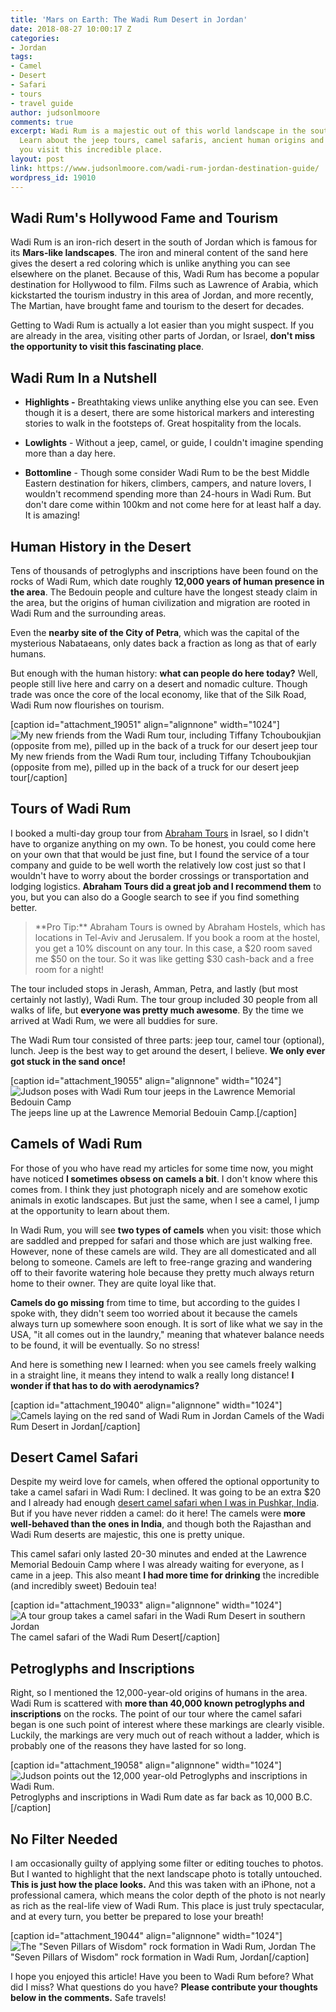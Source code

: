 ```yaml
---
title: 'Mars on Earth: The Wadi Rum Desert in Jordan'
date: 2018-08-27 10:00:17 Z
categories:
- Jordan
tags:
- Camel
- Desert
- Safari
- tours
- travel guide
author: judsonlmoore
comments: true
excerpt: Wadi Rum is a majestic out of this world landscape in the south of Jordan.
  Learn about the jeep tours, camel safaris, ancient human origins and more before
  you visit this incredible place.
layout: post
link: https://www.judsonlmoore.com/wadi-rum-jordan-destination-guide/
wordpress_id: 19010
---
```


## Wadi Rum's Hollywood Fame and Tourism


Wadi Rum is an iron-rich desert in the south of Jordan which is famous for its **Mars-like landscapes**. The iron and mineral content of the sand here gives the desert a red coloring which is unlike anything you can see elsewhere on the planet. Because of this, Wadi Rum has become a popular destination for Hollywood to film. Films such as Lawrence of Arabia, which kickstarted the tourism industry in this area of Jordan, and more recently, The Martian, have brought fame and tourism to the desert for decades.

Getting to Wadi Rum is actually a lot easier than you might suspect. If you are already in the area, visiting other parts of Jordan, or Israel, **don't miss the opportunity to visit this fascinating place**.





## Wadi Rum In a Nutshell





 	
  * **Highlights -** Breathtaking views unlike anything else you can see. Even though it is a desert, there are some historical markers and interesting stories to walk in the footsteps of. Great hospitality from the locals.

 	
  * **Lowlights** - Without a jeep, camel, or guide, I couldn't imagine spending more than a day here.

 	
  * **Bottomline** - Though some consider Wadi Rum to be the best Middle Eastern destination for hikers, climbers, campers, and nature lovers, I wouldn't recommend spending more than 24-hours in Wadi Rum. But don't dare come within 100km and not come here for at least half a day. It is amazing!







## Human History in the Desert


Tens of thousands of petroglyphs and inscriptions have been found on the rocks of Wadi Rum, which date roughly **12,000 years of human presence in the area**. The Bedouin people and culture have the longest steady claim in the area, but the origins of human civilization and migration are rooted in Wadi Rum and the surrounding areas.

Even the **nearby site of the City of Petra**, which was the capital of the mysterious Nabataeans, only dates back a fraction as long as that of early humans.

But enough with the human history: **what can people do here today?** Well, people still live here and carry on a desert and nomadic culture. Though trade was once the core of the local economy, like that of the Silk Road, Wadi Rum now flourishes on tourism.

[caption id="attachment_19051" align="alignnone" width="1024"]![My new friends from the Wadi Rum tour, including Tiffany Tchouboukjian (opposite from me), pilled up in the back of a truck for our desert jeep tour](https://www.judsonlmoore.com/wp-content/uploads/2018/05/wadi-rum-jordan-jeep-tour-group-1024x683.jpg) My new friends from the Wadi Rum tour, including Tiffany Tchouboukjian (opposite from me), pilled up in the back of a truck for our desert jeep tour[/caption]


## Tours of Wadi Rum


I booked a multi-day group tour from [Abraham Tours](https://abrahamtours.com/) in Israel, so I didn't have to organize anything on my own. To be honest, you could come here on your own that that would be just fine, but I found the service of a tour company and guide to be well worth the relatively low cost just so that I wouldn't have to worry about the border crossings or transportation and lodging logistics. **Abraham Tours did a great job and I recommend them** to you, but you can also do a Google search to see if you find something better.


<blockquote>**Pro Tip:** Abraham Tours is owned by Abraham Hostels, which has locations in Tel-Aviv and Jerusalem. If you book a room at the hostel, you get a 10% discount on any tour. In this case, a $20 room saved me $50 on the tour. So it was like getting $30 cash-back and a free room for a night!</blockquote>


The tour included stops in Jerash, Amman, Petra, and lastly (but most certainly not lastly), Wadi Rum. The tour group included 30 people from all walks of life, but **everyone was pretty much awesome**. By the time we arrived at Wadi Rum, we were all buddies for sure.

The Wadi Rum tour consisted of three parts: jeep tour, camel tour (optional), lunch. Jeep is the best way to get around the desert, I believe. **We only ever got stuck in the sand once!**

[caption id="attachment_19055" align="alignnone" width="1024"]![Judson poses with Wadi Rum tour jeeps in the Lawrence Memorial Bedouin Camp](https://www.judsonlmoore.com/wp-content/uploads/2018/05/wadi-rum-jordan-jeep-tour-parked-1024x683.jpg) The jeeps line up at the Lawrence Memorial Bedouin Camp.[/caption]


## Camels of Wadi Rum


For those of you who have read my articles for some time now, you might have noticed **I sometimes obsess on camels a bit**. I don't know where this comes from. I think they just photograph nicely and are somehow exotic animals in exotic landscapes. But just the same, when I see a camel, I jump at the opportunity to learn about them.

In Wadi Rum, you will see **two types of camels** when you visit: those which are saddled and prepped for safari and those which are just walking free. However, none of these camels are wild. They are all domesticated and all belong to someone. Camels are left to free-range grazing and wandering off to their favorite watering hole because they pretty much always return home to their owner. They are quite loyal like that.

**Camels do go missing** from time to time, but according to the guides I spoke with, they didn't seem too worried about it because the camels always turn up somewhere soon enough. It is sort of like what we say in the USA, "it all comes out in the laundry," meaning that whatever balance needs to be found, it will be eventually. So no stress!

And here is something new I learned: when you see camels freely walking in a straight line, it means they intend to walk a really long distance! **I wonder if that has to do with aerodynamics?**

[caption id="attachment_19040" align="alignnone" width="1024"]![Camels laying on the red sand of Wadi Rum in Jordan](https://www.judsonlmoore.com/wp-content/uploads/2018/05/wadi-rum-jordan-camels-1024x683.jpg) Camels of the Wadi Rum Desert in Jordan[/caption]


## Desert Camel Safari


Despite my weird love for camels, when offered the optional opportunity to take a camel safari in Wadi Rum: I declined. It was going to be an extra $20 and I already had enough [desert camel safari when I was in Pushkar, India](https://www.judsonlmoore.com/pushkar/). But if you have never ridden a camel: do it here! The camels were **more well-behaved than the ones in India**, and though both the Rajasthan and Wadi Rum deserts are majestic, this one is pretty unique.

This camel safari only lasted 20-30 minutes and ended at the Lawrence Memorial Bedouin Camp where I was already waiting for everyone, as I came in a jeep. This also meant **I had more time for drinking** the incredible (and incredibly sweet) Bedouin tea!

[caption id="attachment_19033" align="alignnone" width="1024"]![A tour group takes a camel safari in the Wadi Rum Desert in southern Jordan](https://www.judsonlmoore.com/wp-content/uploads/2018/05/wadi-rum-jordan-camel-ride-1024x683.jpg) The camel safari of the Wadi Rum Desert[/caption]


## Petroglyphs and Inscriptions


Right, so I mentioned the 12,000-year-old origins of humans in the area. Wadi Rum is scattered with **more than 40,000 known petroglyphs and inscriptions** on the rocks. The point of our tour where the camel safari began is one such point of interest where these markings are clearly visible. Luckily, the markings are very much out of reach without a ladder, which is probably one of the reasons they have lasted for so long.

[caption id="attachment_19058" align="alignnone" width="1024"]![Judson points out the 12,000 year-old Petroglyphs and inscriptions in Wadi Rum.](https://www.judsonlmoore.com/wp-content/uploads/2018/05/wadi-rum-jordan-nomads-petroglyphs-inscriptions-1024x683.jpg) Petroglyphs and inscriptions in Wadi Rum date as far back as 10,000 B.C.[/caption]


## No Filter Needed


I am occasionally guilty of applying some filter or editing touches to photos. But I wanted to highlight that the next landscape photo is totally untouched. **This is just how the place looks.** And this was taken with an iPhone, not a professional camera, which means the color depth of the photo is not nearly as rich as the real-life view of Wadi Rum. This place is just truly spectacular, and at every turn, you better be prepared to lose your breath!

[caption id="attachment_19044" align="alignnone" width="1024"]![The "Seven Pillars of Wisdom" rock formation in Wadi Rum, Jordan](https://www.judsonlmoore.com/wp-content/uploads/2018/05/wadi-rum-jordan-daytime-landscape-1024x682.jpg) The "Seven Pillars of Wisdom" rock formation in Wadi Rum, Jordan[/caption]

I hope you enjoyed this article! Have you been to Wadi Rum before? What did I miss? What questions do you have? **Please contribute your thoughts below in the comments.** Safe travels!
